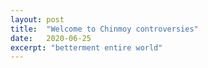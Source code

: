 ```yaml
---
layout: post
title:  "Welcome to Chinmoy controversies"
date:   2020-06-25
excerpt: "betterment entire world"
---
```

